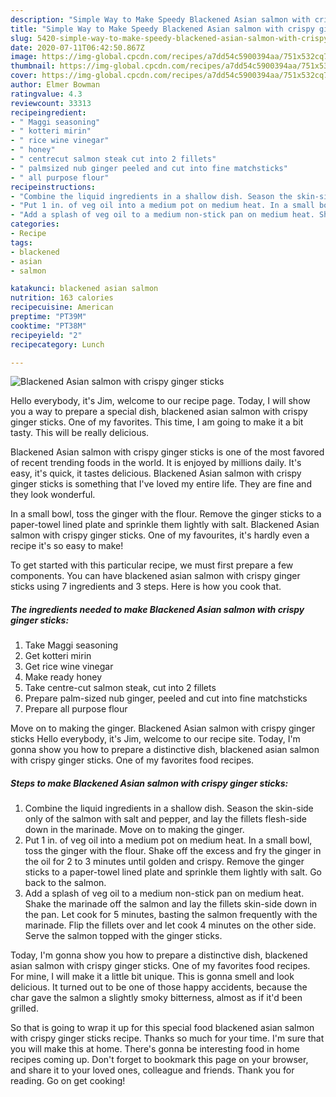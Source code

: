 ```yaml
---
description: "Simple Way to Make Speedy Blackened Asian salmon with crispy ginger sticks"
title: "Simple Way to Make Speedy Blackened Asian salmon with crispy ginger sticks"
slug: 5420-simple-way-to-make-speedy-blackened-asian-salmon-with-crispy-ginger-sticks
date: 2020-07-11T06:42:50.867Z
image: https://img-global.cpcdn.com/recipes/a7dd54c5900394aa/751x532cq70/blackened-asian-salmon-with-crispy-ginger-sticks-recipe-main-photo.jpg
thumbnail: https://img-global.cpcdn.com/recipes/a7dd54c5900394aa/751x532cq70/blackened-asian-salmon-with-crispy-ginger-sticks-recipe-main-photo.jpg
cover: https://img-global.cpcdn.com/recipes/a7dd54c5900394aa/751x532cq70/blackened-asian-salmon-with-crispy-ginger-sticks-recipe-main-photo.jpg
author: Elmer Bowman
ratingvalue: 4.3
reviewcount: 33313
recipeingredient:
- " Maggi seasoning"
- " kotteri mirin"
- " rice wine vinegar"
- " honey"
- " centrecut salmon steak cut into 2 fillets"
- " palmsized nub ginger peeled and cut into fine matchsticks"
- " all purpose flour"
recipeinstructions:
- "Combine the liquid ingredients in a shallow dish. Season the skin-side only of the salmon with salt and pepper, and lay the fillets flesh-side down in the marinade. Move on to making the ginger."
- "Put 1 in. of veg oil into a medium pot on medium heat. In a small bowl, toss the ginger with the flour. Shake off the excess and fry the ginger in the oil for 2 to 3 minutes until golden and crispy. Remove the ginger sticks to a paper-towel lined plate and sprinkle them lightly with salt. Go back to the salmon."
- "Add a splash of veg oil to a medium non-stick pan on medium heat. Shake the marinade off the salmon and lay the fillets skin-side down in the pan. Let cook for 5 minutes, basting the salmon frequently with the marinade. Flip the fillets over and let cook 4 minutes on the other side. Serve the salmon topped with the ginger sticks."
categories:
- Recipe
tags:
- blackened
- asian
- salmon

katakunci: blackened asian salmon 
nutrition: 163 calories
recipecuisine: American
preptime: "PT39M"
cooktime: "PT38M"
recipeyield: "2"
recipecategory: Lunch

---
```



![Blackened Asian salmon with crispy ginger sticks](https://img-global.cpcdn.com/recipes/a7dd54c5900394aa/751x532cq70/blackened-asian-salmon-with-crispy-ginger-sticks-recipe-main-photo.jpg)

Hello everybody, it's Jim, welcome to our recipe page. Today, I will show you a way to prepare a special dish, blackened asian salmon with crispy ginger sticks. One of my favorites. This time, I am going to make it a bit tasty. This will be really delicious.

Blackened Asian salmon with crispy ginger sticks is one of the most favored of recent trending foods in the world. It is enjoyed by millions daily. It's easy, it's quick, it tastes delicious. Blackened Asian salmon with crispy ginger sticks is something that I've loved my entire life. They are fine and they look wonderful.

In a small bowl, toss the ginger with the flour. Remove the ginger sticks to a paper-towel lined plate and sprinkle them lightly with salt. Blackened Asian salmon with crispy ginger sticks. One of my favourites, it&#39;s hardly even a recipe it&#39;s so easy to make!


To get started with this particular recipe, we must first prepare a few components. You can have blackened asian salmon with crispy ginger sticks using 7 ingredients and 3 steps. Here is how you cook that.

<!--inarticleads1-->

##### The ingredients needed to make Blackened Asian salmon with crispy ginger sticks:

1. Take  Maggi seasoning
1. Get  kotteri mirin
1. Get  rice wine vinegar
1. Make ready  honey
1. Take  centre-cut salmon steak, cut into 2 fillets
1. Prepare  palm-sized nub ginger, peeled and cut into fine matchsticks
1. Prepare  all purpose flour


Move on to making the ginger. Blackened Asian salmon with crispy ginger sticks Hello everybody, it&#39;s Jim, welcome to our recipe site. Today, I&#39;m gonna show you how to prepare a distinctive dish, blackened asian salmon with crispy ginger sticks. One of my favorites food recipes. 

<!--inarticleads2-->

##### Steps to make Blackened Asian salmon with crispy ginger sticks:

1. Combine the liquid ingredients in a shallow dish. Season the skin-side only of the salmon with salt and pepper, and lay the fillets flesh-side down in the marinade. Move on to making the ginger.
1. Put 1 in. of veg oil into a medium pot on medium heat. In a small bowl, toss the ginger with the flour. Shake off the excess and fry the ginger in the oil for 2 to 3 minutes until golden and crispy. Remove the ginger sticks to a paper-towel lined plate and sprinkle them lightly with salt. Go back to the salmon.
1. Add a splash of veg oil to a medium non-stick pan on medium heat. Shake the marinade off the salmon and lay the fillets skin-side down in the pan. Let cook for 5 minutes, basting the salmon frequently with the marinade. Flip the fillets over and let cook 4 minutes on the other side. Serve the salmon topped with the ginger sticks.


Today, I&#39;m gonna show you how to prepare a distinctive dish, blackened asian salmon with crispy ginger sticks. One of my favorites food recipes. For mine, I will make it a little bit unique. This is gonna smell and look delicious. It turned out to be one of those happy accidents, because the char gave the salmon a slightly smoky bitterness, almost as if it&#39;d been grilled. 

So that is going to wrap it up for this special food blackened asian salmon with crispy ginger sticks recipe. Thanks so much for your time. I'm sure that you will make this at home. There's gonna be interesting food in home recipes coming up. Don't forget to bookmark this page on your browser, and share it to your loved ones, colleague and friends. Thank you for reading. Go on get cooking!
